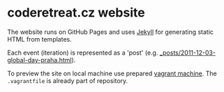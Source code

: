 coderetreat.cz website
======================

The website runs on GitHub Pages and uses [Jekyll](https://help.github.com/articles/using-jekyll-with-pages)
for generating static HTML from templates.

Each event (iteration) is represented as a 'post' (e.g. [_posts/2011-12-03-global-day-praha.html](_posts/2011-12-03-global-day-praha.html)).

To preview the site on local machine use prepared [vagrant machine](https://coderwall.com/p/xrfadg). The `.vagrantfile` is already part of repository.
